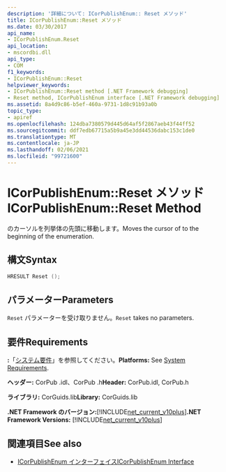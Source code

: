 ```yaml
---
description: '詳細について: ICorPublishEnum:: Reset メソッド'
title: ICorPublishEnum::Reset メソッド
ms.date: 03/30/2017
api_name:
- ICorPublishEnum.Reset
api_location:
- mscordbi.dll
api_type:
- COM
f1_keywords:
- ICorPublishEnum::Reset
helpviewer_keywords:
- ICorPublishEnum::Reset method [.NET Framework debugging]
- Reset method, ICorPublishEnum interface [.NET Framework debugging]
ms.assetid: 8a4d9c86-b5ef-460a-9731-1d8c91b93a0b
topic_type:
- apiref
ms.openlocfilehash: 124dba7380579d445d64af5f2867aeb43f44ff52
ms.sourcegitcommit: ddf7edb67715a5b9a45e3dd44536dabc153c1de0
ms.translationtype: MT
ms.contentlocale: ja-JP
ms.lasthandoff: 02/06/2021
ms.locfileid: "99721600"
---
```

# <a name="icorpublishenumreset-method"></a><span data-ttu-id="63fdc-103">ICorPublishEnum::Reset メソッド</span><span class="sxs-lookup"><span data-stu-id="63fdc-103">ICorPublishEnum::Reset Method</span></span>

<span data-ttu-id="63fdc-104">のカーソルを列挙体の先頭に移動します。</span><span class="sxs-lookup"><span data-stu-id="63fdc-104">Moves the cursor of to the beginning of the enumeration.</span></span>  
  
## <a name="syntax"></a><span data-ttu-id="63fdc-105">構文</span><span class="sxs-lookup"><span data-stu-id="63fdc-105">Syntax</span></span>  
  
```cpp  
HRESULT Reset ();  
```  
  
## <a name="parameters"></a><span data-ttu-id="63fdc-106">パラメーター</span><span class="sxs-lookup"><span data-stu-id="63fdc-106">Parameters</span></span>  

 <span data-ttu-id="63fdc-107">`Reset` パラメーターを受け取りません。</span><span class="sxs-lookup"><span data-stu-id="63fdc-107">`Reset` takes no parameters.</span></span>  
  
## <a name="requirements"></a><span data-ttu-id="63fdc-108">要件</span><span class="sxs-lookup"><span data-stu-id="63fdc-108">Requirements</span></span>  

 <span data-ttu-id="63fdc-109">**:**「[システム要件](../../get-started/system-requirements.md)」を参照してください。</span><span class="sxs-lookup"><span data-stu-id="63fdc-109">**Platforms:** See [System Requirements](../../get-started/system-requirements.md).</span></span>  
  
 <span data-ttu-id="63fdc-110">**ヘッダー:** CorPub .idl、CorPub .h</span><span class="sxs-lookup"><span data-stu-id="63fdc-110">**Header:** CorPub.idl, CorPub.h</span></span>  
  
 <span data-ttu-id="63fdc-111">**ライブラリ:** CorGuids.lib</span><span class="sxs-lookup"><span data-stu-id="63fdc-111">**Library:** CorGuids.lib</span></span>  
  
 <span data-ttu-id="63fdc-112">**.NET Framework のバージョン:**[!INCLUDE[net_current_v10plus](../../../../includes/net-current-v10plus-md.md)]</span><span class="sxs-lookup"><span data-stu-id="63fdc-112">**.NET Framework Versions:** [!INCLUDE[net_current_v10plus](../../../../includes/net-current-v10plus-md.md)]</span></span>  
  
## <a name="see-also"></a><span data-ttu-id="63fdc-113">関連項目</span><span class="sxs-lookup"><span data-stu-id="63fdc-113">See also</span></span>

- [<span data-ttu-id="63fdc-114">ICorPublishEnum インターフェイス</span><span class="sxs-lookup"><span data-stu-id="63fdc-114">ICorPublishEnum Interface</span></span>](icorpublishenum-interface.md)
